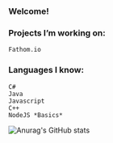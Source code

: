 ### Welcome!

### Projects I’m working on:
	Fathom.io

### Languages I know:
	C#
	Java
	Javascript
	C++
  	NodeJS *Basics*



![Anurag's GitHub stats](https://github-readme-stats.vercel.app/api?username=LittleEgg-Sudo&show_icons=true&theme=radical&count_private=true)



